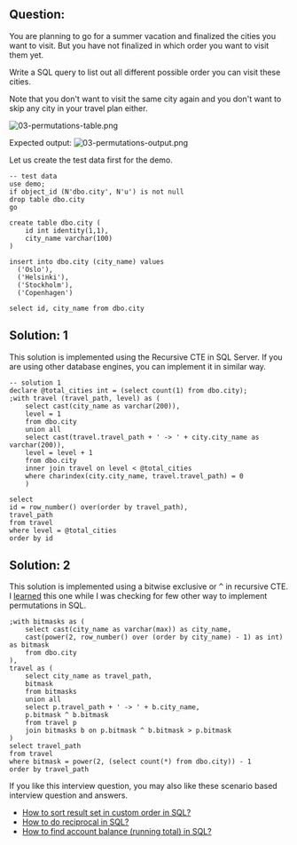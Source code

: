 ## Question:

You are planning to go for a summer vacation and finalized the cities you want to visit. But you have not finalized in which order you want to visit them yet. 

Write a SQL query to list out all different possible order you can visit these cities. 

Note that you don't want to visit the same city again and you don't want to skip any city in your travel plan either.

![03-permutations-table.png](https://cdn.hashnode.com/res/hashnode/image/upload/v1644727361179/R1v_xwyGG.png)

Expected output: 
![03-permutations-output.png](https://cdn.hashnode.com/res/hashnode/image/upload/v1644727369565/rokHTbXtb.png)

Let us create the test data first for the demo.

```
-- test data
use demo;
if object_id (N'dbo.city', N'u') is not null 
drop table dbo.city
go

create table dbo.city (
	id int identity(1,1),
	city_name varchar(100)
)

insert into dbo.city (city_name) values 
  ('Oslo'),
  ('Helsinki'),
  ('Stockholm'),
  ('Copenhagen')

select id, city_name from dbo.city
```
## Solution: 1
This solution is implemented using the Recursive CTE in SQL Server. If you are using other database engines, you can implement it in similar way.

```
-- solution 1
declare @total_cities int = (select count(1) from dbo.city);
;with travel (travel_path, level) as (
	select cast(city_name as varchar(200)), 
    level = 1 
    from dbo.city
	union all
	select cast(travel.travel_path + ' -> ' + city.city_name as varchar(200)), 
    level = level + 1
	from dbo.city
	inner join travel on level < @total_cities
	where charindex(city.city_name, travel.travel_path) = 0
	)

select 
id = row_number() over(order by travel_path),
travel_path
from travel
where level = @total_cities
order by id

```
## Solution: 2
This solution is implemented using a bitwise exclusive or <kbd>^</kbd> in recursive CTE. I [learned](https://michaeljswart.com/2017/02/generate-permutations-fast-using-sql/) this one while I was checking for few other way to implement permutations in SQL.
```
;with bitmasks as ( 
	select cast(city_name as varchar(max)) as city_name, 
	cast(power(2, row_number() over (order by city_name) - 1) as int) as bitmask 
	from dbo.city 
),
travel as (
	select city_name as travel_path,
	bitmask
	from bitmasks
	union all
	select p.travel_path + ' -> ' + b.city_name,
	p.bitmask ^ b.bitmask
	from travel p
	join bitmasks b on p.bitmask ^ b.bitmask > p.bitmask
)
select travel_path
from travel
where bitmask = power(2, (select count(*) from dbo.city)) - 1
order by travel_path

```


If you like this interview question, you may also like these scenario based interview question and answers.
 
- [How to sort result set in custom order in SQL?](https://blog.rajanand.org/how-to-sort-result-set-in-custom-order-in-sql)
- [How to do reciprocal in SQL?](https://blog.rajanand.org/how-to-calculate-total-travel-hours-between-city-x-and-y-and-vice-versa)
- [How to find account balance (running total) in SQL?](https://blog.rajanand.org/how-to-find-an-account-balance-in-sql)
